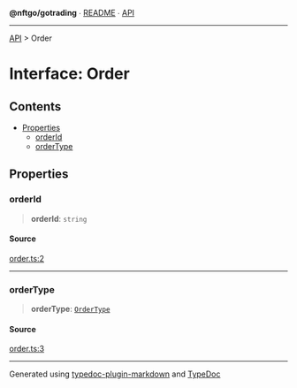 **@nftgo/gotrading** ∙ [README](../README.md) ∙ [API](../exports.md)

***

[API](../exports.md) > Order

# Interface: Order

## Contents

- [Properties](Order.md#properties)
  - [orderId](Order.md#orderid)
  - [orderType](Order.md#ordertype)

## Properties

### orderId

> **orderId**: `string`

#### Source

[order.ts:2](https://github.com/NFTGo/GoTrading/blob/1fa3b8d/src/types/order.ts#L2)

***

### orderType

> **orderType**: [`OrderType`](../enumerations/OrderType.md)

#### Source

[order.ts:3](https://github.com/NFTGo/GoTrading/blob/1fa3b8d/src/types/order.ts#L3)

***

Generated using [typedoc-plugin-markdown](https://www.npmjs.com/package/typedoc-plugin-markdown) and [TypeDoc](https://typedoc.org/)
